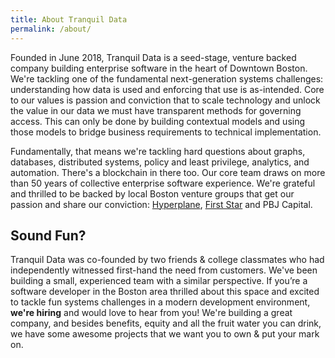 ```yaml
---
title: About Tranquil Data
permalink: /about/
---
```


Founded in June 2018, Tranquil Data is a seed-stage, venture backed company building enterprise software in the heart of Downtown Boston. We're tackling one of the fundamental next-generation systems challenges: understanding how data is used and enforcing that use is as-intended. Core to our values is passion and conviction that to scale technology and unlock the value in our data we must have transparent methods for governing access. This can only be done by building contextual models and using those models to bridge business requirements to technical implementation.

Fundamentally, that means we're tackling hard questions about graphs, databases, distributed systems, policy and least privilege, analytics, and automation. There's a blockchain in there too. Our core team draws on more than 50 years of collective enterprise software experience. We're grateful and thrilled to be backed by local Boston venture groups that get our passion and share our conviction: [Hyperplane](https://hyperplane.vc/), [First Star](http://www.firststar.vc/) and PBJ Capital.

## Sound Fun? ##

Tranquil Data was co-founded by two friends & college classmates who had independently witnessed first-hand the need from customers. We've been building a small, experienced team with a similar perspective. If you’re a software developer in the Boston area thrilled about this space and excited to tackle fun systems challenges in a modern development environment, **we're hiring** and would love to hear from you! We're building a great company, and besides benefits, equity and all the fruit water you can drink, we have some awesome projects that we want you to own &amp; put your mark on.